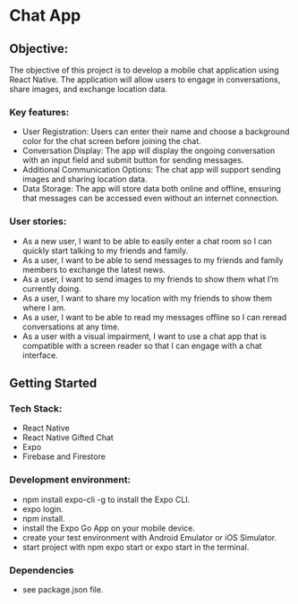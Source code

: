 # Chat App

## Objective:

The objective of this project is to develop a mobile chat application using React Native. The application will allow users to engage in conversations, share images, and exchange location data.

### Key features:

-   User Registration: Users can enter their name and choose a background color for the chat screen before joining the chat.
-   Conversation Display: The app will display the ongoing conversation with an input field and submit button for sending messages.
-   Additional Communication Options: The chat app will support sending images and sharing location data.
-   Data Storage: The app will store data both online and offline, ensuring that messages can be accessed even without an internet connection.

### User stories:

-   As a new user, I want to be able to easily enter a chat room so I can quickly start talking to my friends and family.
-   As a user, I want to be able to send messages to my friends and family members to exchange the latest news.
-   As a user, I want to send images to my friends to show them what I’m currently doing.
-   As a user, I want to share my location with my friends to show them where I am.
-   As a user, I want to be able to read my messages offline so I can reread conversations at any time.
-   As a user with a visual impairment, I want to use a chat app that is compatible with a screen reader so that I can engage with a chat interface.

## Getting Started

### Tech Stack:

-   React Native
-   React Native Gifted Chat
-   Expo
-   Firebase and Firestore

### Development environment:

-   npm install expo-cli -g to install the Expo CLI.
-   expo login.
-   npm install.
-   install the Expo Go App on your mobile device.
-   create your test environment with Android Emulator or iOS Simulator.
-   start project with npm expo start or expo start in the terminal.

### Dependencies

-   see package.json file.

